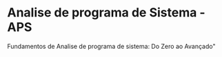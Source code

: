 # Analise de programa de Sistema - APS
Fundamentos de Analise de programa de sistema: Do Zero ao Avançado"
